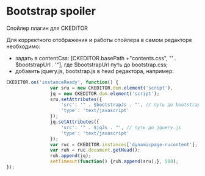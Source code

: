 Bootstrap spoiler
============================
Спойлер плагин для CKEDITOR

Для корректного отображения и работы спойлера в самом редакторе необходимо:
- задать в contentCss: [CKEDITOR.basePath +"contents.css", "' . $bootstrapUrl . '"],
где $bootstrapUrl путь до bootstrap.css;
- добавить jquery.js, bootstrap.js в head редактора, например:
```js
CKEDITOR.on('instanceReady', function() {
                var sru = new CKEDITOR.dom.element('script'),
                jq = new CKEDITOR.dom.element('script');
                sru.setAttributes({
                    'src': '" . $bootstrapJs . "', // путь до bootstrap.js
                    'type': 'text/javascript'
                });
                jq.setAttributes({
                    'src': '" . $jqJs . "', // путь до jquery.js
                    'type': 'text/javascript'
                });
                var ruc = CKEDITOR.instances['dynamicpage-rucontent'];
                var ruh = ruc.document.getHead();
                ruh.append(jq);
                setTimeout(function() {ruh.append(sru);}, 500);
});
```